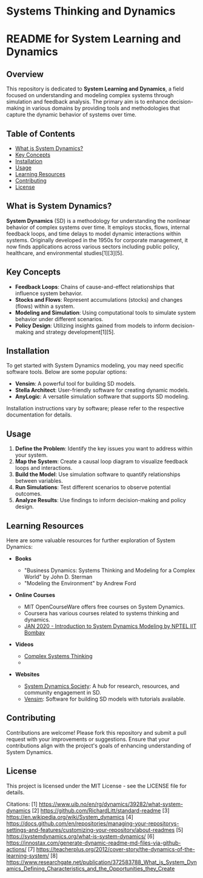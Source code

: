 # Systems Thinking and Dynamics
# README for System Learning and Dynamics

## Overview
This repository is dedicated to **System Learning and Dynamics**, a field focused on understanding and modeling complex systems through simulation and feedback analysis. The primary aim is to enhance decision-making in various domains by providing tools and methodologies that capture the dynamic behavior of systems over time.

## Table of Contents
- [What is System Dynamics?](#what-is-system-dynamics)
- [Key Concepts](#key-concepts)
- [Installation](#installation)
- [Usage](#usage)
- [Learning Resources](#learning-resources)
- [Contributing](#contributing)
- [License](#license)

## What is System Dynamics?
**System Dynamics** (SD) is a methodology for understanding the nonlinear behavior of complex systems over time. It employs stocks, flows, internal feedback loops, and time delays to model dynamic interactions within systems. Originally developed in the 1950s for corporate management, it now finds applications across various sectors including public policy, healthcare, and environmental studies[1][3][5].

## Key Concepts
- **Feedback Loops**: Chains of cause-and-effect relationships that influence system behavior.
- **Stocks and Flows**: Represent accumulations (stocks) and changes (flows) within a system.
- **Modeling and Simulation**: Using computational tools to simulate system behavior under different scenarios.
- **Policy Design**: Utilizing insights gained from models to inform decision-making and strategy development[1][5].

## Installation
To get started with System Dynamics modeling, you may need specific software tools. Below are some popular options:
- **Vensim**: A powerful tool for building SD models.
- **Stella Architect**: User-friendly software for creating dynamic models.
- **AnyLogic**: A versatile simulation software that supports SD modeling.

Installation instructions vary by software; please refer to the respective documentation for details.

## Usage
1. **Define the Problem**: Identify the key issues you want to address within your system.
2. **Map the System**: Create a causal loop diagram to visualize feedback loops and interactions.
3. **Build the Model**: Use simulation software to quantify relationships between variables.
4. **Run Simulations**: Test different scenarios to observe potential outcomes.
5. **Analyze Results**: Use findings to inform decision-making and policy design.

## Learning Resources
Here are some valuable resources for further exploration of System Dynamics:
- **Books**
  - "Business Dynamics: Systems Thinking and Modeling for a Complex World" by John D. Sterman
  - "Modeling the Environment" by Andrew Ford

- **Online Courses**
  - MIT OpenCourseWare offers free courses on System Dynamics.
  - Coursera has various courses related to systems thinking and dynamics.
  - [JAN 2020 - Introduction to System Dynamics Modeling by NPTEL IIT Bombay](https://www.youtube.com/playlist?list=PLOzRYVm0a65fFQDTWYF4hzo6be81blfHo)

- **Videos**
  - [Complex Systems Thinking](https://www.youtube.com/watch?v=0-CSs1UEbFQ)
  -
  
  
- **Websites**
  - [System Dynamics Society](https://systemdynamics.org): A hub for research, resources, and community engagement in SD.
  - [Vensim](https://vensim.com): Software for building SD models with tutorials available.

## Contributing
Contributions are welcome! Please fork this repository and submit a pull request with your improvements or suggestions. Ensure that your contributions align with the project's goals of enhancing understanding of System Dynamics.

## License
This project is licensed under the MIT License - see the LICENSE file for details.


Citations:
[1] https://www.uib.no/en/rg/dynamics/39282/what-system-dynamics
[2] https://github.com/RichardLitt/standard-readme
[3] https://en.wikipedia.org/wiki/System_dynamics
[4] https://docs.github.com/en/repositories/managing-your-repositorys-settings-and-features/customizing-your-repository/about-readmes
[5] https://systemdynamics.org/what-is-system-dynamics/
[6] https://innostax.com/generate-dynamic-readme-md-files-via-github-actions/
[7] https://teacherplus.org/2012/cover-story/the-dynamics-of-the-learning-system/
[8] https://www.researchgate.net/publication/372583788_What_is_System_Dynamics_Defining_Characteristics_and_the_Opportunities_they_Create